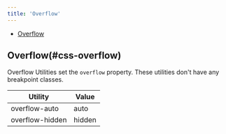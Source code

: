 ```yaml
---
title: 'Overflow'
---
```


<div class="nav-toc-absolute">
<div class="nav-toc">

-   [Overflow](#css-overflow)

</div>
</div>

## Overflow(#css-overflow)

Overflow Utilities set the `overflow` property. These utilities don't have any breakpoint classes.

<div class="sheet-example">
	<div class="table-responsive">
		<table class="table table-autofit table-nowrap">
			<thead>
				<tr>
					<th>Utility</th>
					<th>Value</th>
				</tr>
			</thead>
			<tbody>
				<tr>
					<td>overflow-auto</td>
					<td>auto</td>
				</tr>
				<tr>
					<td>overflow-hidden</td>
					<td>hidden</td>
				</tr>
			</tbody>
		</table>
	</div>
</div>
